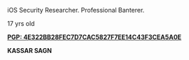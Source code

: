 iOS Security Researcher. Professional Banterer.

17 yrs old

[**PGP: 4E322BB28FEC7D7CAC5827F7EE14C43F3CEA5A0E**](https://keybase.io/tjkr0wn/pgp_keys.asc)

__KASSAR SAGN__
